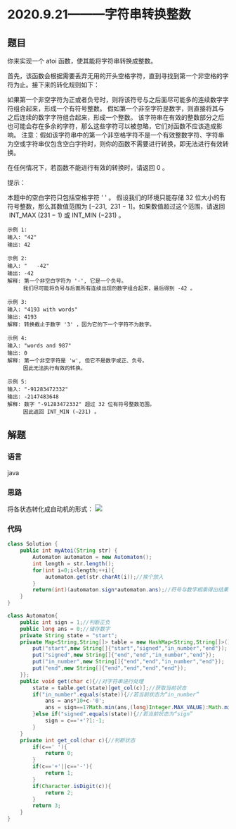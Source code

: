 # 2020.9.21———字符串转换整数
## 题目

你来实现一个 atoi 函数，使其能将字符串转换成整数。

首先，该函数会根据需要丢弃无用的开头空格字符，直到寻找到第一个非空格的字符为止。接下来的转化规则如下：

如果第一个非空字符为正或者负号时，则将该符号与之后面尽可能多的连续数字字符组合起来，形成一个有符号整数。
假如第一个非空字符是数字，则直接将其与之后连续的数字字符组合起来，形成一个整数。
该字符串在有效的整数部分之后也可能会存在多余的字符，那么这些字符可以被忽略，它们对函数不应该造成影响。
注意：假如该字符串中的第一个非空格字符不是一个有效整数字符、字符串为空或字符串仅包含空白字符时，则你的函数不需要进行转换，即无法进行有效转换。

在任何情况下，若函数不能进行有效的转换时，请返回 0 。

提示：

本题中的空白字符只包括空格字符 ' ' 。
假设我们的环境只能存储 32 位大小的有符号整数，那么其数值范围为 [−231,  231 − 1]。如果数值超过这个范围，请返回  INT_MAX (231 − 1) 或 INT_MIN (−231) 。
 
```
示例 1:
输入: "42"
输出: 42

示例 2:
输入: "   -42"
输出: -42
解释: 第一个非空白字符为 '-', 它是一个负号。
     我们尽可能将负号与后面所有连续出现的数字组合起来，最后得到 -42 。
     
示例 3:
输入: "4193 with words"
输出: 4193
解释: 转换截止于数字 '3' ，因为它的下一个字符不为数字。

示例 4:
输入: "words and 987"
输出: 0
解释: 第一个非空字符是 'w', 但它不是数字或正、负号。
     因此无法执行有效的转换。
     
示例 5:
输入: "-91283472332"
输出: -2147483648
解释: 数字 "-91283472332" 超过 32 位有符号整数范围。 
     因此返回 INT_MIN (−231) 。

```
## 解题
### 语言
java
### 思路
将各状态转化成自动机的形式：
![](https://assets.leetcode-cn.com/solution-static/8_fig1.PNG)
### 代码
```java
class Solution {
    public int myAtoi(String str) {
        Automaton automaton = new Automaton();
        int length = str.length();
        for(int i=0;i<length;++i){
            automaton.get(str.charAt(i));//挨个放入
        }
        return(int)(automaton.sign*automaton.ans);//符号与数字相乘得出结果
    }
}

class Automaton{
    public int sign = 1;//判断正负
    public long ans = 0;//储存数字
    private String state = "start";
    private Map<String,String[]> table = new HashMap<String,String[]>(){{//哈希表构造自动机
        put("start",new String[]{"start","signed","in_number","end"});
        put("signed",new String[]{"end","end","in_number","end"});
        put("in_number",new String[]{"end","end","in_number","end"});
        put("end",new String[]{"end","end","end","end"});
    }};
    public void get(char c){//对字符串进行处理
        state = table.get(state)[get_col(c)];//获取当前状态
        if("in_number".equals(state)){//若当前状态为“in_number”
            ans = ans*10+c-'0';
            ans = sign==1?Math.min(ans,(long)Integer.MAX_VALUE):Math.min(ans,-(long)Integer.MIN_VALUE);
        }else if("signed".equals(state)){//若当前状态为“sign”
            sign = c=='+'?1:-1;
        }
    }
    private int get_col(char c){//判断状态
        if(c==' '){
            return 0;
        }
        if(c=='+'||c=='-'){
            return 1;
        }
        if(Character.isDigit(c)){
            return 2;
        }
        return 3;
    }
}
```
